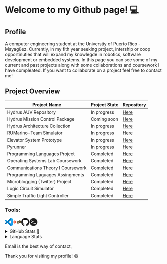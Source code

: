 # Welcome to my Github page! 💻

## Profile

A computer engineering student at the Universtiy of Puerto Rico - Mayagüez. Currently, in my fith year seeking project, intership or coop opportinuties that will expand my knowlegde in robotics, software development or embedded systems. In this page you can see some of my current and past projects along with some collaborations and coursework I have compleated. 
If you want to collaborate on a project feel free to contact me!

## Project Overview

Project Name | Project State | Repository
------------ | ------------- | -------------
Hydrus AUV Repository | In progress | [Here](https://github.com/Rumarino-Team/Hydrus)
Hydrus Mission Control Package | Coming soon | [Here](https://github.com/Rumarino-Team/mision_control_pkg)
Hydrus Architecture Collection | In progress | [Here](https://github.com/Rumarino-Team/Architectures)
RUMarino-Team Simulator | In progress | [Here](https://github.com/aquino35/rumarino-simulation)
Elevator System Prototype | In progress | [Here](https://github.com/aquino35/elevator_system_prototype)
Pyrunner | In progress | [Here](https://github.com/YousefSalaman/pyrunner)
Programming Languages Project | Completed | [Here](https://github.com/XV1R/guardML)
Operating Systems Lab Coursework |Completed | [Here](https://github.com/aquino35/OS-Labs)
Communications Theory I Coursework | Completed | [Here](https://github.com/aquino35/teocom_coursework)
Programming Laguages Assingments | Completed | [Here](https://github.com/aquino35/pl_assignments)
Microblogging (Twitter) Project | Completed | [Here](https://github.com/aquino35/microblogging-project)
Logic Circuit Simulator | Completed | [Here](https://github.com/aquino35/Logic_Circuit_Simulator)
Simple Traffic Light Controller | Completed | [Here](https://github.com/aquino35/traffic_light_controller)

### Tools:

<img align="left" alt="Visual Studio Code" width="26px" src="https://raw.githubusercontent.com/github/explore/80688e429a7d4ef2fca1e82350fe8e3517d3494d/topics/visual-studio-code/visual-studio-code.png" />
<img align="left" alt="Git" width="26px" src="https://raw.githubusercontent.com/github/explore/80688e429a7d4ef2fca1e82350fe8e3517d3494d/topics/git/git.png" />
<img align="left" alt="GitHub" width="26px" src="https://raw.githubusercontent.com/github/explore/78df643247d429f6cc873026c0622819ad797942/topics/github/github.png" />
<img align="left" alt="Terminal" width="26px" src="https://raw.githubusercontent.com/github/explore/80688e429a7d4ef2fca1e82350fe8e3517d3494d/topics/terminal/terminal.png" />
<br />
<br />

<details>
  <summary> GitHub Stats 🙂</summary>
  
<!--START_SECTION:activity-->
![Osvaldo's GitHub stats](https://github-readme-stats.vercel.app/api?username=aquino35&show_icons=true)
<!--END_SECTION:activity-->
</details>

<details>
  <summary> Language Stats</summary>
  
<!--START_SECTION:activity-->
[![Top Langs](https://github-readme-stats.vercel.app/api/top-langs/?username=aquino35)](https://github.com/aquino35/github-readme-stats)
<!--END_SECTION:activity-->
</details>

Email is the best way of contact,

Thank you for visiting my profile! 😄
<!--
**aquino35/aquino35** is a ✨ _special_ ✨ repository because its `README.md` (this file) appears on your GitHub profile.

Here are some ideas to get you started:

- 🔭 I’m currently working on ...
- 🌱 I’m currently learning ...
- 👯 I’m looking to collaborate on ...
- 🤔 I’m looking for help with ...
- 💬 Ask me about ...
- 📫 How to reach me: ...
- 😄 Pronouns: ...
- ⚡ Fun fact: ...
-->
